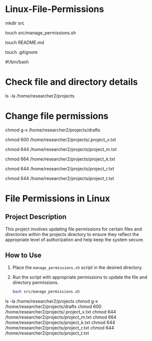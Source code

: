 # Linux-File-Permissions

mkdir src

touch src/manage_permissions.sh

touch README.md

touch .gitignore

#!/bin/bash

# Check file and directory details
ls -la /home/researcher2/projects

# Change file permissions
chmod g-x /home/researcher2/projects/drafts

chmod 600 /home/researcher2/projects/.project_x.txt

chmod 644 /home/researcher2/projects/project_m.txt

chmod 664 /home/researcher2/projects/project_k.txt

chmod 644 /home/researcher2/projects/project_r.txt

chmod 644 /home/researcher2/projects/project_t.txt

# File Permissions in Linux

## Project Description
This project involves updating file permissions for certain files and directories within the projects directory to ensure they reflect the appropriate level of authorization and help keep the system secure.

## How to Use
1. Place the `manage_permissions.sh` script in the desired directory.

2. Run the script with appropriate permissions to update the file and directory permissions.
   ```bash
   bash src/manage_permissions.sh

ls -la /home/researcher2/projects
chmod g-x /home/researcher2/projects/drafts
chmod 600 /home/researcher2/projects/.project_x.txt
chmod 644 /home/researcher2/projects/project_m.txt
chmod 664 /home/researcher2/projects/project_k.txt
chmod 644 /home/researcher2/projects/project_r.txt
chmod 644 /home/researcher2/projects/project_t.txt

